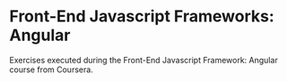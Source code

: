 # Front-End Javascript Frameworks: Angular

Exercises executed during the Front-End Javascript Framework: Angular course from Coursera.

